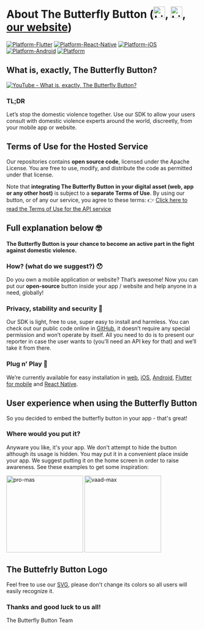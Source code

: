 # About The Butterfly Button ([<img src="https://butterfly-button.web.app/img/facebook.png" alt="LinkedIn" width="30"/>](https://www.facebook.com/thebutterflybutton), [<img src="https://butterfly-button.web.app/img/linkedin.png" alt="LinkedIn" width="30"/>](https://www.linkedin.com/company/butterfly-button), [our website](https://butterfly-button.com))

[![Platform-Flutter](https://img.shields.io/badge/Platform-Flutter-blue.svg)](https://github.com/TheButterflySDK/Flutter)
[![Platform-React-Native](https://img.shields.io/badge/Platform-ReactNative-blue.svg)](https://github.com/TheButterflySDK/React-Native)
[![Platform-iOS](https://img.shields.io/badge/Platform-iOS-lightgray.svg)](https://github.com/TheButterflySDK/iOS)
[![Platform-Android](https://img.shields.io/badge/Platform-Android-green.svg)](https://github.com/TheButterflySDK/Android)
[![Platform](https://img.shields.io/badge/Platform-Web-white.svg)](https://github.com/TheButterflySDK/Web)

## What is, exactly, The Butterfly Button?

[![YouTube - What is, exactly, The Butterfly Button?](https://img.youtube.com/vi/IZKzbkUj3DI/0.jpg)](https://www.youtube.com/watch?v=uyKVbDYggUY)

### TL;DR
Let’s stop the domestic violence together. Use our SDK to allow your users consult with domestic violence experts around the world, discreetly, from your mobile app or website.

## Terms of Use for the Hosted Service

Our repositories contains **open source code**, licensed under the Apache License.
You are free to use, modify, and distribute the code as permitted under that license.

Note that **integrating The Butterfly Button in your digital asset (web, app or any other host)** is subject to a **separate Terms of Use**.
By using our button, or of any our service, you agree to these terms:
👉 [Click here to read the Terms of Use for the API service](https://www.butterfly-button.com/en/cavo-software-developer-kit-license-agreement/)

## Full explanation below 🤓

#### The Butterfly Button is your chance to become an active part in the fight against domestic violence.

### How? (what do we suggest?) 😯
Do you own a mobile application or website? That’s awesome! Now you can put our **open-source** button inside your app / website and help anyone in a need, globally!

### Privacy, stability and security 🤝
Our SDK is light, free to use, super easy to install and harmless. You can check out our public code online in [GitHub](https://github.com/TheButterflySDK?tab=repositories), it doesn’t require any special permission and won’t operate by itself. All you need to do is to present our reporter in case the user wants to (you’ll need an API key for that) and we’ll take it from there.

### Plug n' Play 🔌
We’re currently available for easy installation in [web](https://github.com/TheButterflySDK/Web), [iOS](https://github.com/TheButterflySDK/iOS), [Android](https://github.com/TheButterflySDK/Android), [Flutter for mobile](https://github.com/TheButterflySDK/Flutter) and [React Native](https://github.com/TheButterflySDK/React-Native).


## User experience when using the Butterfly Button
So you decided to embed the butterfly button in your app - that's great!

### Where would you put it?
Anyware you like, it's your app. We don't attempt to hide the button although its usage is hidden. You may put it in a convenient place inside your app. We suggest putting it on the home screen in order to raise awareness.
See these examples to get some inspiration:


<img src="https://user-images.githubusercontent.com/100164625/203774493-afe13433-7839-47aa-bc80-a1cef0c32f6d.jpeg" alt="pro-mas" style="width:200px;"/> <img src="https://user-images.githubusercontent.com/100164625/203774502-d0cee942-24f5-4d39-973a-cb6c392ec99e.jpeg" alt="vaad-max" style="width:200px;"/>

## The Buttefrly Button Logo
Feel free to use our [SVG](https://butterfly-button.web.app/img/bf-logo.svg), please don't change its colors so all users will easily recognize it.

### Thanks and good luck to us all!

The Butterfly Button Team
